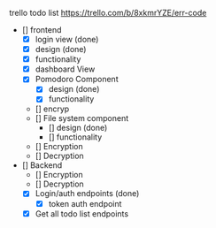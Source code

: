 trello todo list
https://trello.com/b/8xkmrYZE/err-code
- [] frontend
  - [x] login view (done)
  - [x] design (done)
  - [x] functionality
  - [x] dashboard View 
  - [x] Pomodoro Component
    - [x] design (done)
    - [x] functionality
  - [] encryp
  - [] File system component
    - [] design (done)
    - [] functionality
  - [] Encryption
  - [] Decryption
- [] Backend 
  - [] Encryption 
  - [] Decryption
  - [x] Login/auth endpoints (done)
    - [x] token auth endpoint 
  - [x] Get all todo list endpoints